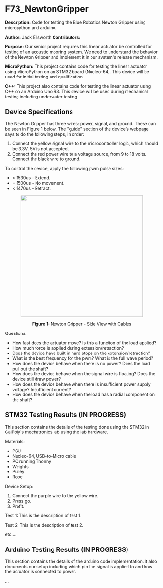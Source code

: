 # F73_NewtonGripper
<b>Description:</b> Code for testing the Blue Robotics Newton Gripper using micropython and arduino.

<b>Author:</b> Jack Ellsworth
<b>Contributors:</b> 
 

<b>Purpose:</b> Our senior project requires this linear actuator be controlled for testing of an acoustic mooring system. We need to understand the behavior of the Newton Gripper and implement it in our system's release mechanism.

<b>MicroPython:</b> This project contains code for testing the linear actuator using MicroPython on an STM32 board (Nucleo-64). This device will be used for initial testing and qualification.

<b>C++:</b> This project also contains code for testing the linear actuator using C++ on an Arduino Uno R3. This device will be used during mechanical testing including underwater testing.

## Device Specifications
The Newton Gripper has three wires: power, signal, and ground. These can be seen in Figure 1 below. The "guide" section of the device's webpage says to do the following steps, in order:
1. Connect the yellow signal wire to the microcontroller logic, which should be 3.3V. 5V is not accepted.
2. Connect the red power wire to a voltage source, from 9 to 18 volts. Connect the black wire to ground.

To control the device, apply the following pwm pulse sizes:
- \> 1530us - Extend.
- = 1500us - No movement.
- < 1470us - Retract.

<p align="center"> <img src = img/NewtonGripper_SideViewWithCables.jpg width = 400> </p>
<p align=center> <b> Figure 1: </b> Newton Gripper - Side View with Cables

Questions:
- How fast does the actuator move? Is this a function of the load applied?
- How much force is applied during extension/retraction?
- Does the device have built in hard stops on the extension/retraction?
- What is the best frequency for the pwm? What is the full wave period?
- How does the device behave when there is no power? Does the load pull out the shaft?
- How does the device behave when the signal wire is floating? Does the device still draw power?
- How does the device behave when there is insufficient power supply voltage? Insufficient current?
- How does the device behave when the load has a radial component on the shaft?
    
## STM32 Testing Results (IN PROGRESS)
This section contains the details of the testing done using the STM32 in CalPoly's mechatronics lab using the lab hardware.

Materials:
- PSU
- Nucleo-64, USB-to-Micro cable
- PC running Thonny
- Weights
- Pulley
- Rope

Device Setup:
1. Connect the purple wire to the yellow wire.
2. Press go.
3. Profit.

Test 1:
    This is the description of test 1.

Test 2: 
    This is the description of test 2.
 
etc....

## Arduino Testing Results (IN PROGRESS)
This section contains the details of the arduino code implementation. It also documents our setup including which pin the signal is applied to and how the actuator is connected to power.

...